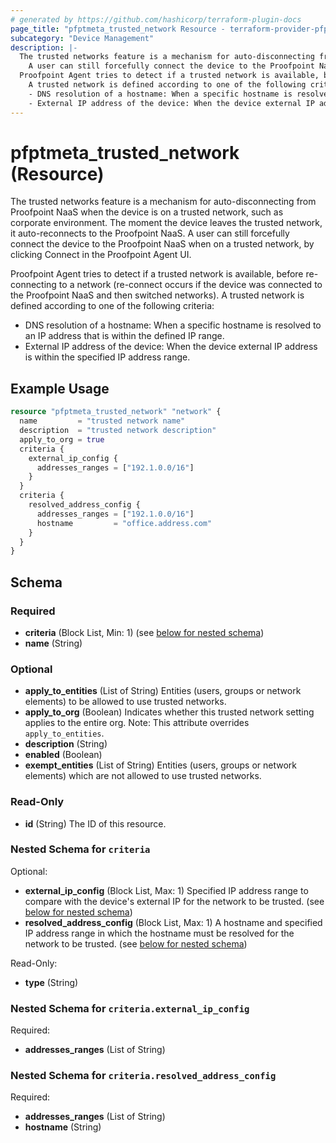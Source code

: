 ```yaml
---
# generated by https://github.com/hashicorp/terraform-plugin-docs
page_title: "pfptmeta_trusted_network Resource - terraform-provider-pfptmeta"
subcategory: "Device Management"
description: |-
  The trusted networks feature is a mechanism for auto-disconnecting from Proofpoint NaaS when the device is on a trusted network, such as corporate environment. The moment the device leaves the trusted network, it auto-reconnects to the Proofpoint NaaS.
    A user can still forcefully connect the device to the Proofpoint NaaS when on a trusted network, by clicking Connect in the Proofpoint Agent UI.
  Proofpoint Agent tries to detect if a trusted network is available, before re-connecting to a network (re-connect occurs if the device was connected to the Proofpoint NaaS and then switched networks).
    A trusted network is defined according to one of the following criteria:
    - DNS resolution of a hostname: When a specific hostname is resolved to an IP address that is within the defined IP range.
    - External IP address of the device: When the device external IP address is within the specified IP address range.
---
```


# pfptmeta_trusted_network (Resource)

The trusted networks feature is a mechanism for auto-disconnecting from Proofpoint NaaS when the device is on a trusted network, such as corporate environment. The moment the device leaves the trusted network, it auto-reconnects to the Proofpoint NaaS.
  A user can still forcefully connect the device to the Proofpoint NaaS when on a trusted network, by clicking Connect in the Proofpoint Agent UI.

  Proofpoint Agent tries to detect if a trusted network is available, before re-connecting to a network (re-connect occurs if the device was connected to the Proofpoint NaaS and then switched networks).
  A trusted network is defined according to one of the following criteria:
  - DNS resolution of a hostname: When a specific hostname is resolved to an IP address that is within the defined IP range.
  - External IP address of the device: When the device external IP address is within the specified IP address range.

## Example Usage

```terraform
resource "pfptmeta_trusted_network" "network" {
  name         = "trusted network name"
  description  = "trusted network description"
  apply_to_org = true
  criteria {
    external_ip_config {
      addresses_ranges = ["192.1.0.0/16"]
    }
  }
  criteria {
    resolved_address_config {
      addresses_ranges = ["192.1.0.0/16"]
      hostname         = "office.address.com"
    }
  }
}
```

<!-- schema generated by tfplugindocs -->
## Schema

### Required

- **criteria** (Block List, Min: 1) (see [below for nested schema](#nestedblock--criteria))
- **name** (String)

### Optional

- **apply_to_entities** (List of String) Entities (users, groups or network elements) to be allowed to use trusted networks.
- **apply_to_org** (Boolean) Indicates whether this trusted network setting applies to the entire org. Note: This attribute overrides `apply_to_entities`.
- **description** (String)
- **enabled** (Boolean)
- **exempt_entities** (List of String) Entities (users, groups or network elements) which are not allowed to use trusted networks.

### Read-Only

- **id** (String) The ID of this resource.

<a id="nestedblock--criteria"></a>
### Nested Schema for `criteria`

Optional:

- **external_ip_config** (Block List, Max: 1) Specified IP address range to compare with the device's external IP for the network to be trusted. (see [below for nested schema](#nestedblock--criteria--external_ip_config))
- **resolved_address_config** (Block List, Max: 1) A hostname and specified IP address range in which the hostname must be resolved for the network to be trusted. (see [below for nested schema](#nestedblock--criteria--resolved_address_config))

Read-Only:

- **type** (String)

<a id="nestedblock--criteria--external_ip_config"></a>
### Nested Schema for `criteria.external_ip_config`

Required:

- **addresses_ranges** (List of String)


<a id="nestedblock--criteria--resolved_address_config"></a>
### Nested Schema for `criteria.resolved_address_config`

Required:

- **addresses_ranges** (List of String)
- **hostname** (String)
